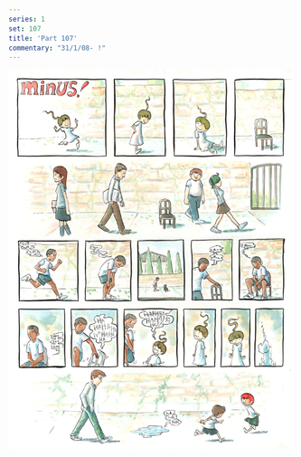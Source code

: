```yaml
---
series: 1
set: 107
title: 'Part 107'
commentary: "31/1/08- !"
---
```


![](../../../../assets/minus/part-107/minus107.jpg)
